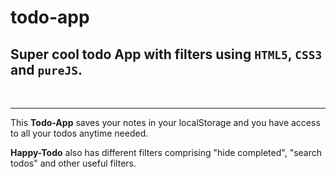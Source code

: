 # todo-app
## Super cool todo App with filters using `HTML5`, `CSS3` and `pureJS`.

</br>

---

This **Todo-App** saves your notes in your localStorage and you have access to all your todos anytime needed.

**Happy-Todo** also has different filters comprising "hide completed", "search todos" and other useful filters.


